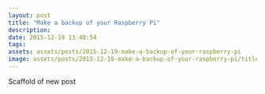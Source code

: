 ```yaml
---
layout: post
title: "Make a backup of your Raspberry Pi"
description: 
date: 2015-12-19 13:40:54
tags: 
assets: assets/posts/2015-12-19-make-a-backup-of-your-raspberry-pi
image: assets/posts/2015-12-19-make-a-backup-of-your-raspberry-pi/title.jpg
---
```


Scaffold of new post
